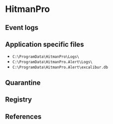 # HitmanPro

## Event logs

## Application specific files

* `C:\ProgramData\HitmanPro\Logs\`
* `C:\ProgramData\HitmanPro.Alert\Logs\`
* `C:\ProgramData\HitmanPro.Alert\excalibur.db`

## Quarantine

## Registry

## References
